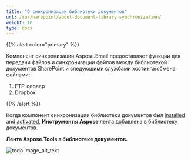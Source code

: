 ```yaml
---
title: "О синхронизации библиотеки документов"
url: /ru//harepoint/about-document-library-synchronization/
weight: 10
type: docs
---
```



{{% alert color="primary" %}}

Компонент синхронизации Aspose.Email предоставляет функции для передачи файлов и синхронизации файлов между библиотекой документов SharePoint и следующими службами хостинга/обмена файлами:

1. FTP-сервер
1. Dropbox

{{% /alert %}}

Когда компонент синхронизации библиотеки документов был [installed](/email/sharepoint/installing-aspose-email-for-/sharepoint/) and [activated](/email/sharepoint/activation-and-de-activation-after-installation/), **Инструменты Aspose** лента добавлена в библиотеку документов.

**Лента Aspose.Tools в библиотеке документов.**

![todo:image_alt_text](about-document-library-synchronization_1.png)
